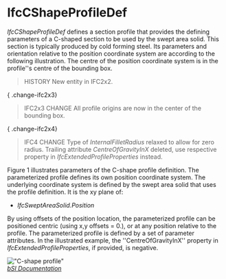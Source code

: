 IfcCShapeProfileDef
===================
_IfcCShapeProfileDef_ defines a section profile that provides the defining
parameters of a C-shaped section to be used by the swept area solid. This
section is typically produced by cold forming steel. Its parameters and
orientation relative to the position coordinate system are according to the
following illustration. The centre of the position coordinate system is in the
profile''s centre of the bounding box.  
  
> HISTORY  New entity in IFC2x2.  
  
{ .change-ifc2x3}  
> IFC2x3 CHANGE  All profile origins are now in the center of the bounding
> box.  
  
{ .change-ifc2x4}  
> IFC4 CHANGE  Type of _InternalFilletRadius_ relaxed to allow for zero
> radius. Trailing attribute _CentreOfGravityInX_ deleted, use respective
> property in _IfcExtendedProfileProperties_ instead.  
  
Figure 1 illustrates parameters of the C-shape profile definition. The
parameterized profile defines its own position coordinate system. The
underlying coordinate system is defined by the swept area solid that uses the
profile definition. It is the xy plane of:  
  
* _IfcSweptAreaSolid.Position_  
  
By using offsets of the position location, the parameterized profile can be
positioned centric (using x,y offsets = 0.), or at any position relative to
the profile. The parameterized profile is defined by a set of parameter
attributes. In the illustrated example, the ''CentreOfGravityInX'' property in
_IfcExtendedProfileProperties_, if provided, is negative.  
  
!["C-shape profile"](../figures/ifccshapeprofiledef.gif "Figure 1 -- C-shape
profile")  
[ _bSI
Documentation_](https://standards.buildingsmart.org/IFC/DEV/IFC4_2/FINAL/HTML/schema/ifcprofileresource/lexical/ifccshapeprofiledef.htm)


